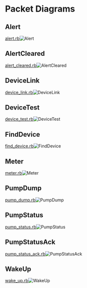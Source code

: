 # Packet Diagrams
## Alert
[alert.rb](https://github.com/ps2/minimed_rf/blob/master/lib/minimed_rf/messages/alert.rb)![Alert](https://rawgit.com/ps2/minimed_rf/master/docs/Alert.svg)

## AlertCleared
[alert_cleared.rb](https://github.com/ps2/minimed_rf/blob/master/lib/minimed_rf/messages/alert_cleared.rb)![AlertCleared](https://rawgit.com/ps2/minimed_rf/master/docs/AlertCleared.svg)

## DeviceLink
[device_link.rb](https://github.com/ps2/minimed_rf/blob/master/lib/minimed_rf/messages/device_link.rb)![DeviceLink](https://rawgit.com/ps2/minimed_rf/master/docs/DeviceLink.svg)

## DeviceTest
[device_test.rb](https://github.com/ps2/minimed_rf/blob/master/lib/minimed_rf/messages/device_test.rb)![DeviceTest](https://rawgit.com/ps2/minimed_rf/master/docs/DeviceTest.svg)

## FindDevice
[find_device.rb](https://github.com/ps2/minimed_rf/blob/master/lib/minimed_rf/messages/find_device.rb)![FindDevice](https://rawgit.com/ps2/minimed_rf/master/docs/FindDevice.svg)

## Meter
[meter.rb](https://github.com/ps2/minimed_rf/blob/master/lib/minimed_rf/messages/meter.rb)![Meter](https://rawgit.com/ps2/minimed_rf/master/docs/Meter.svg)

## PumpDump
[pump_dump.rb](https://github.com/ps2/minimed_rf/blob/master/lib/minimed_rf/messages/pump_dump.rb)![PumpDump](https://rawgit.com/ps2/minimed_rf/master/docs/PumpDump.svg)

## PumpStatus
[pump_status.rb](https://github.com/ps2/minimed_rf/blob/master/lib/minimed_rf/messages/pump_status.rb)![PumpStatus](https://rawgit.com/ps2/minimed_rf/master/docs/PumpStatus.svg)

## PumpStatusAck
[pump_status_ack.rb](https://github.com/ps2/minimed_rf/blob/master/lib/minimed_rf/messages/pump_status_ack.rb)![PumpStatusAck](https://rawgit.com/ps2/minimed_rf/master/docs/PumpStatusAck.svg)

## WakeUp
[wake_up.rb](https://github.com/ps2/minimed_rf/blob/master/lib/minimed_rf/messages/wake_up.rb)![WakeUp](https://rawgit.com/ps2/minimed_rf/master/docs/WakeUp.svg)

